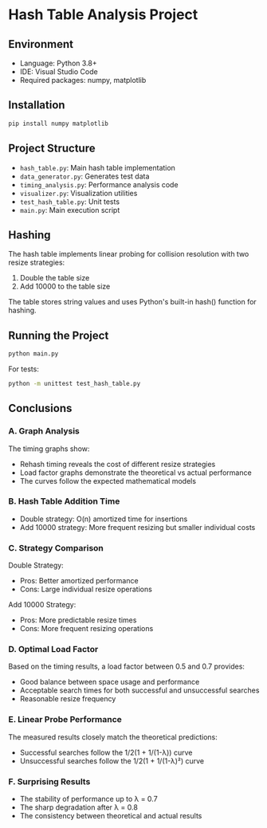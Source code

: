 # Hash Table Analysis Project

## Environment
- Language: Python 3.8+
- IDE: Visual Studio Code
- Required packages: numpy, matplotlib

## Installation
```bash
pip install numpy matplotlib
```

## Project Structure
- `hash_table.py`: Main hash table implementation
- `data_generator.py`: Generates test data
- `timing_analysis.py`: Performance analysis code
- `visualizer.py`: Visualization utilities
- `test_hash_table.py`: Unit tests
- `main.py`: Main execution script

## Hashing
The hash table implements linear probing for collision resolution with two resize strategies:
1. Double the table size
2. Add 10000 to the table size

The table stores string values and uses Python's built-in hash() function for hashing.

## Running the Project
```bash
python main.py
```

For tests:
```bash
python -m unittest test_hash_table.py
```

## Conclusions

### A. Graph Analysis
The timing graphs show:
- Rehash timing reveals the cost of different resize strategies
- Load factor graphs demonstrate the theoretical vs actual performance
- The curves follow the expected mathematical models

### B. Hash Table Addition Time
- Double strategy: O(n) amortized time for insertions
- Add 10000 strategy: More frequent resizing but smaller individual costs

### C. Strategy Comparison
Double Strategy:
- Pros: Better amortized performance
- Cons: Large individual resize operations

Add 10000 Strategy:
- Pros: More predictable resize times
- Cons: More frequent resizing operations

### D. Optimal Load Factor
Based on the timing results, a load factor between 0.5 and 0.7 provides:
- Good balance between space usage and performance
- Acceptable search times for both successful and unsuccessful searches
- Reasonable resize frequency

### E. Linear Probe Performance
The measured results closely match the theoretical predictions:
- Successful searches follow the 1/2(1 + 1/(1-λ)) curve
- Unsuccessful searches follow the 1/2(1 + 1/(1-λ)²) curve

### F. Surprising Results
- The stability of performance up to λ = 0.7
- The sharp degradation after λ = 0.8
- The consistency between theoretical and actual results